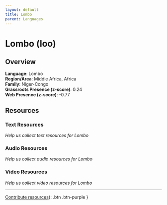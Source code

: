 ```yaml
---
layout: default
title: Lombo
parent: Languages
---
```


# Lombo (loo)

## Overview

**Language**: Lombo  
**Region/Area**: Middle Africa, Africa  
**Family**: Niger-Congo  
**Grassroots Presence (z-score)**: 0.24  
**Web Presence (z-score)**: -0.77  

## Resources

### Text Resources
*Help us collect text resources for Lombo*

### Audio Resources
*Help us collect audio resources for Lombo*

### Video Resources
*Help us collect video resources for Lombo*

---

[Contribute resources](https://forms.office.com/e/1SfLJx3u1r){: .btn .btn-purple }
